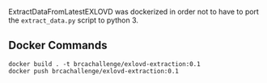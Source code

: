 ExtractDataFromLatestEXLOVD was dockerized in order not to have to port the
`extract_data.py` script to python 3.

## Docker Commands

```
docker build . -t brcachallenge/exlovd-extraction:0.1
docker push brcachallenge/exlovd-extraction:0.1
```

